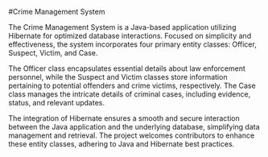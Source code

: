 #Crime Management System

The Crime Management System is a Java-based application utilizing Hibernate for optimized database interactions. Focused on simplicity and effectiveness, the system incorporates four primary entity classes: Officer, Suspect, Victim, and Case.

The Officer class encapsulates essential details about law enforcement personnel, while the Suspect and Victim classes store information pertaining to potential offenders and crime victims, respectively. The Case class manages the intricate details of criminal cases, including evidence, status, and relevant updates.

The integration of Hibernate ensures a smooth and secure interaction between the Java application and the underlying database, simplifying data management and retrieval. The project welcomes contributors to enhance these entity classes, adhering to Java and Hibernate best practices.
